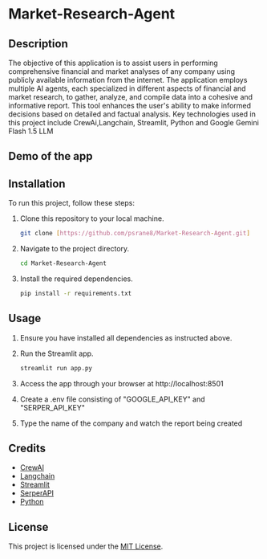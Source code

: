# Market-Research-Agent

## Description

The objective of this application is to assist users in performing comprehensive financial and market analyses of any company using publicly available information from the internet. The application employs multiple AI agents, each specialized in different aspects of financial and market research, to gather, analyze, and compile data into a cohesive and informative report. This tool enhances the user's ability to make informed decisions based on detailed and factual analysis. Key technologies used in this project include CrewAi,Langchain, Streamlit, Python and Google Gemini Flash 1.5 LLM 

## Demo of the app

## Installation

To run this project, follow these steps:

1. Clone this repository to your local machine.
   ```bash
   git clone [https://github.com/psrane8/Market-Research-Agent.git]
   ```

2. Navigate to the project directory.
   ```bash
   cd Market-Research-Agent
   ```

3. Install the required dependencies.
   ```bash
   pip install -r requirements.txt
   ```

## Usage

1. Ensure you have installed all dependencies as instructed above.

2. Run the Streamlit app.
   ```bash
   streamlit run app.py
   ```

3. Access the app through your browser at http://localhost:8501

4. Create a .env file consisting of "GOOGLE_API_KEY" and "SERPER_API_KEY"
   
5. Type the name of the company and watch the report being created


## Credits

- [CrewAI](https://www.crewai.com/)
- [Langchain](https://www.langchain.com/)
- [Streamlit](https://streamlit.io/)
- [SerperAPI](https://serper.dev/)
- [Python](https://www.python.org/)

## License

This project is licensed under the [MIT License](LICENSE).
```
